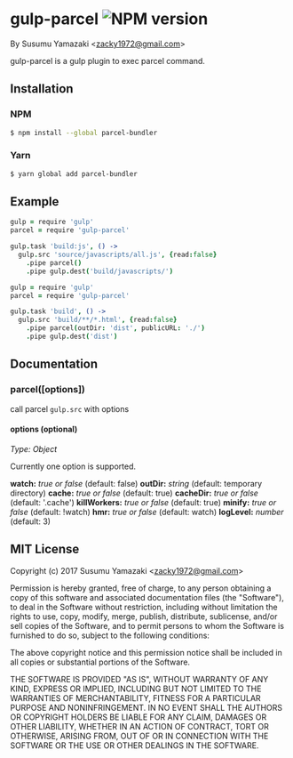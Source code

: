 gulp-parcel ![NPM version](https://img.shields.io/npm/v/gulp-parcel.svg?style=flat)
====================================================================================================================================================

By Susumu Yamazaki &lt;zacky1972@gmail.com&gt; 

gulp-parcel is a gulp plugin to exec parcel command.


Installation
--------------
### NPM
```bash
$ npm install --global parcel-bundler
```
### Yarn
```bash
$ yarn global add parcel-bundler
```

Example
-------
```coffee
gulp = require 'gulp'
parcel = require 'gulp-parcel'

gulp.task 'build:js', () ->
  gulp.src 'source/javascripts/all.js', {read:false}
    .pipe parcel()
    .pipe gulp.dest('build/javascripts/')
```

```coffee
gulp = require 'gulp'
parcel = require 'gulp-parcel'

gulp.task 'build', () ->
  gulp.src 'build/**/*.html', {read:false}
    .pipe parcel(outDir: 'dist', publicURL: './')
    .pipe gulp.dest('dist')
```

Documentation
-------
### parcel([options])

call parcel `gulp.src` with options 

#### options (optional)

*Type: Object*

Currently one option is supported.

**watch:** *true or false* (default: false)
**outDir:** *string* (default: temporary directory)
**cache:** *true or false* (default: true)
**cacheDir:** *true or false* (default: '.cache')
**killWorkers:** *true or false* (default: true)
**minify:** *true or false* (default: !watch)
**hmr:** *true or false* (default: watch)
**logLevel:** *number* (default: 3)

MIT License
----------------------------
Copyright (c) 2017 Susumu Yamazaki &lt;zacky1972@gmail.com&gt;

Permission is hereby granted, free of charge, to any person obtaining a copy
of this software and associated documentation files (the &quot;Software&quot;), to deal
in the Software without restriction, including without limitation the rights
to use, copy, modify, merge, publish, distribute, sublicense, and/or sell
copies of the Software, and to permit persons to whom the Software is
furnished to do so, subject to the following conditions:

The above copyright notice and this permission notice shall be included in
all copies or substantial portions of the Software.

THE SOFTWARE IS PROVIDED &quot;AS IS&quot;, WITHOUT WARRANTY OF ANY KIND, EXPRESS OR
IMPLIED, INCLUDING BUT NOT LIMITED TO THE WARRANTIES OF MERCHANTABILITY,
FITNESS FOR A PARTICULAR PURPOSE AND NONINFRINGEMENT. IN NO EVENT SHALL THE
AUTHORS OR COPYRIGHT HOLDERS BE LIABLE FOR ANY CLAIM, DAMAGES OR OTHER
LIABILITY, WHETHER IN AN ACTION OF CONTRACT, TORT OR OTHERWISE, ARISING FROM,
OUT OF OR IN CONNECTION WITH THE SOFTWARE OR THE USE OR OTHER DEALINGS IN
THE SOFTWARE.

